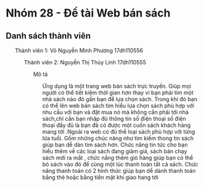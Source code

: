 # Nhóm 28 - Đề tài Web bán sách
## Danh sách thành viên 
<ul>Thành viên 1: Võ Nguyễn Minh Phương 17dh110556
<ul>Thành viên 2: Nguyễn Thị Thùy Linh 17dh110555
 <ul>Mô tả
 <ul>Ứng dụng là một trang web bán sách trực truyến. Giúp mọi người có thể tiết kiệm thời gian hơn thay vì bạn phải tìm một nhà sách nào đó gần bạn để lựa chọn sách. Trong khi đó bạn có thể lên web bán sách tìm hiểu lựa chọn sách phù hợp với nhu cầu với bạn và đặt mua nó mà không cần phải tới nhà sách,chỉ cần bạn nhập đủ thông tin số điện thoại số điện thoại đầy đủ là bạn đã có được một cuốn sách khách hàng mang tới .Ngoài ra web có đủ thể loại sách phù hợp với từng lứa tuổi. Gồm những chúc năng như tìm kiếm thong tin sách giúp bạn dễ dàn tim sách hơn. Chức năng tin tức cho bạn hiểu thêm về các loại sách đang giảm giá, sách bán chạy sách mới ra mắt , chức nắng thêm giỏ hàng giúp bạn có thể bỏ sách vào đó để cùng một lúc thanh toán tất cả sách. Chức năng thanh toán có 2 hình thức giúp bạn dễ dành thanh toán bằng thẻ hoặc bằng tiền mặt khi giao hang tới
